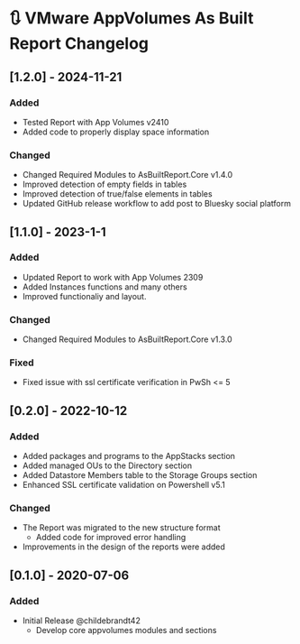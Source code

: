 # :arrows_clockwise: VMware AppVolumes As Built Report Changelog

## [1.2.0] - 2024-11-21

### Added

- Tested Report with App Volumes v2410
- Added code to properly display space information

### Changed

- Changed Required Modules to AsBuiltReport.Core v1.4.0
- Improved detection of empty fields in tables
- Improved detection of true/false elements in tables
- Updated GitHub release workflow to add post to Bluesky social platform

## [1.1.0] - 2023-1-1

### Added

- Updated Report to work with App Volumes 2309
- Added Instances functions and many others
- Improved functionaliy and layout.

### Changed

- Changed Required Modules to AsBuiltReport.Core v1.3.0

### Fixed

- Fixed issue with ssl certificate verification in PwSh <= 5

## [0.2.0] - 2022-10-12

### Added

- Added packages and programs to the AppStacks section
- Added managed OUs to the Directory section
- Added Datastore Members table to the Storage Groups section
- Enhanced SSL certificate validation on Powershell v5.1

### Changed

- The Report was migrated to the new structure format
  - Added code for improved error handling
- Improvements in the design of the reports were added

## [0.1.0] - 2020-07-06

### Added

- Initial Release @childebrandt42
  - Develop core appvolumes modules and sections
